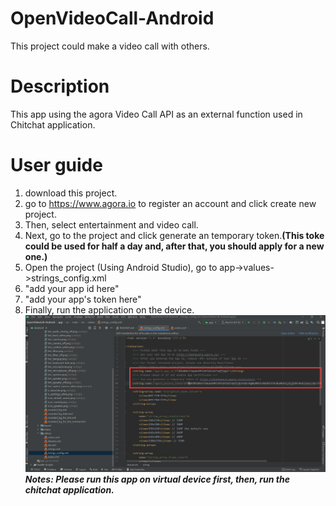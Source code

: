 # OpenVideoCall-Android
This project could make a video call with others.

# Description
This app using the agora Video Call API as an external function used in Chitchat application.

# User guide
1. download this project.
2. go to https://www.agora.io to register an account and click create new project.
3. Then, select entertainment and video call.
4. Next, go to the project and click generate an temporary token.**(This toke could be used for half a day and, after that, you should apply for a new one.)**
5. Open the project (Using Android Studio), go to app->values->strings_config.xml
6. <string name="agora_app_id">"add your app id here"</string>
7. <string name="agora_access_token">"add your app's token here"</string>
8. Finally, run the application on the device.
![Image text](https://github.com/MobileGroup-T01-06-1/OpenVideoCall-Android/blob/main/T%5B92%5BW%60G%25TKPCYQ%7DP9%7DRI96.png)
***Notes: Please run this app on virtual device first, then, run the chitchat application.***
